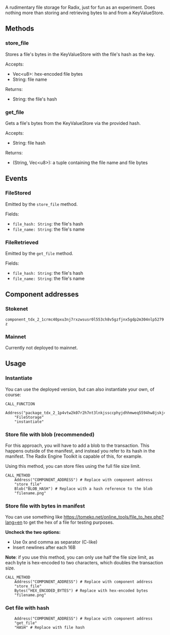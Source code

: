 A rudimentary file storage for Radix, just for fun as an experiment. Does nothing more than storing and retrieving bytes to and from a KeyValueStore.



## Methods
### store_file
Stores a file's bytes in the KeyValueStore with the file's hash as the key. 

Accepts:
* Vec\<u8\>: hex-encoded file bytes
* String: file name

Returns:
* String: the file's hash

### get_file
Gets a file's bytes from the KeyValueStore via the provided hash.

Accepts:
* String: file hash

Returns:
* (String, Vec\<u8\>): a tuple containing the file name and file bytes

## Events
### FileStored
Emitted by the `store_file` method. 

Fields:
* `file_hash: String`: the file's hash
* `file_name: String`: the file's name

### FileRetrieved
Emitted by the `get_file` method. 

Fields:
* `file_hash: String`: the file's hash
* `file_name: String`: the file's name

## Component addresses
### Stokenet
`component_tdx_2_1crmc40pxu3nj7rxzwsusr0l553ch8v5gzfjnx5gdp2m304nlp5279z`

### Mainnet
Currently not deployed to mainnet.

## Usage
### Instantiate
You can use the deployed version, but can also instantiate your own, of course:
```
CALL_FUNCTION
    Address("package_tdx_2_1p4vtw2k07r2h7nt3lnkjssccphyjdhhmweq5594hw8jskj43vgfxe0")
    "FileStorage"
    "instantiate"
```
### Store file with blob (recommended)
For this approach, you will have to add a blob to the transaction. This happens outside of the manifest, and instead you refer to its hash in the manifest. The Radix Engine Toolkit is capable of this, for example.

Using this method, you can store files using the full file size limit.
```
CALL_METHOD
    Address("COMPONENT_ADDRESS") # Replace with component address
    "store_file"
    Blob("BLOB_HASH") # Replace with a hash reference to the blob
    "filename.png"
```
### Store file with bytes in manifest
You can use something like https://tomeko.net/online_tools/file_to_hex.php?lang=en to get the hex of a file for testing purposes. 

**Uncheck the two options:**
* Use 0x and comma as separator (C-like)
* Insert newlines after each 16B

**Note**: if you use this method, you can only use half the file size limit, as each byte is hex-encoded to two characters, which doubles the transaction size.

```
CALL_METHOD
    Address("COMPONENT_ADDRESS") # Replace with component address
    "store_file"
    Bytes("HEX_ENCODED_BYTES") # Replace with hex-encoded bytes
    "filename.png"
```

### Get file with hash
```
    Address("COMPONENT_ADDRESS") # Replace with component address
    "get_file"
    "HASH" # Replace with file hash
```